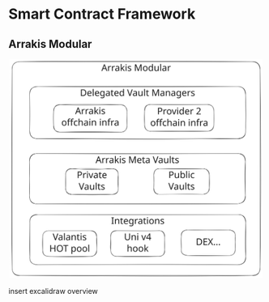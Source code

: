 # Smart Contract Framework

## Arrakis Modular

<p align="center">
<img src="../../../img/arrakis-modular.svg" alt="arrakis-modular" width="500"/>
</p>

insert excalidraw overview

